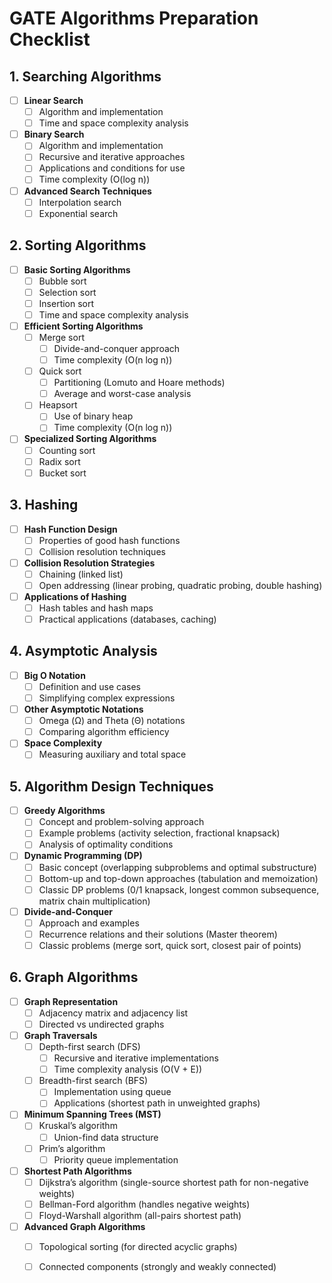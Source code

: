 # GATE Algorithms Preparation Checklist

## 1. **Searching Algorithms**
- [ ] **Linear Search**
  - [ ] Algorithm and implementation
  - [ ] Time and space complexity analysis
- [ ] **Binary Search**
  - [ ] Algorithm and implementation
  - [ ] Recursive and iterative approaches
  - [ ] Applications and conditions for use
  - [ ] Time complexity (O(log n))
- [ ] **Advanced Search Techniques**
  - [ ] Interpolation search
  - [ ] Exponential search

## 2. **Sorting Algorithms**
- [ ] **Basic Sorting Algorithms**
  - [ ] Bubble sort
  - [ ] Selection sort
  - [ ] Insertion sort
  - [ ] Time and space complexity analysis
- [ ] **Efficient Sorting Algorithms**
  - [ ] Merge sort
    - [ ] Divide-and-conquer approach
    - [ ] Time complexity (O(n log n))
  - [ ] Quick sort
    - [ ] Partitioning (Lomuto and Hoare methods)
    - [ ] Average and worst-case analysis
  - [ ] Heapsort
    - [ ] Use of binary heap
    - [ ] Time complexity (O(n log n))
- [ ] **Specialized Sorting Algorithms**
  - [ ] Counting sort
  - [ ] Radix sort
  - [ ] Bucket sort

## 3. **Hashing**
- [ ] **Hash Function Design**
  - [ ] Properties of good hash functions
  - [ ] Collision resolution techniques
- [ ] **Collision Resolution Strategies**
  - [ ] Chaining (linked list)
  - [ ] Open addressing (linear probing, quadratic probing, double hashing)
- [ ] **Applications of Hashing**
  - [ ] Hash tables and hash maps
  - [ ] Practical applications (databases, caching)

## 4. **Asymptotic Analysis**
- [ ] **Big O Notation**
  - [ ] Definition and use cases
  - [ ] Simplifying complex expressions
- [ ] **Other Asymptotic Notations**
  - [ ] Omega (Ω) and Theta (Θ) notations
  - [ ] Comparing algorithm efficiency
- [ ] **Space Complexity**
  - [ ] Measuring auxiliary and total space

## 5. **Algorithm Design Techniques**
- [ ] **Greedy Algorithms**
  - [ ] Concept and problem-solving approach
  - [ ] Example problems (activity selection, fractional knapsack)
  - [ ] Analysis of optimality conditions
- [ ] **Dynamic Programming (DP)**
  - [ ] Basic concept (overlapping subproblems and optimal substructure)
  - [ ] Bottom-up and top-down approaches (tabulation and memoization)
  - [ ] Classic DP problems (0/1 knapsack, longest common subsequence, matrix chain multiplication)
- [ ] **Divide-and-Conquer**
  - [ ] Approach and examples
  - [ ] Recurrence relations and their solutions (Master theorem)
  - [ ] Classic problems (merge sort, quick sort, closest pair of points)

## 6. **Graph Algorithms**
- [ ] **Graph Representation**
  - [ ] Adjacency matrix and adjacency list
  - [ ] Directed vs undirected graphs
- [ ] **Graph Traversals**
  - [ ] Depth-first search (DFS)
    - [ ] Recursive and iterative implementations
    - [ ] Time complexity analysis (O(V + E))
  - [ ] Breadth-first search (BFS)
    - [ ] Implementation using queue
    - [ ] Applications (shortest path in unweighted graphs)
- [ ] **Minimum Spanning Trees (MST)**
  - [ ] Kruskal’s algorithm
    - [ ] Union-find data structure
  - [ ] Prim’s algorithm
    - [ ] Priority queue implementation
- [ ] **Shortest Path Algorithms**
  - [ ] Dijkstra’s algorithm (single-source shortest path for non-negative weights)
  - [ ] Bellman-Ford algorithm (handles negative weights)
  - [ ] Floyd-Warshall algorithm (all-pairs shortest path)
- [ ] **Advanced Graph Algorithms**
  - [ ] Topological sorting (for directed acyclic graphs)
  - [ ] Connected components (strongly and weakly connected)

